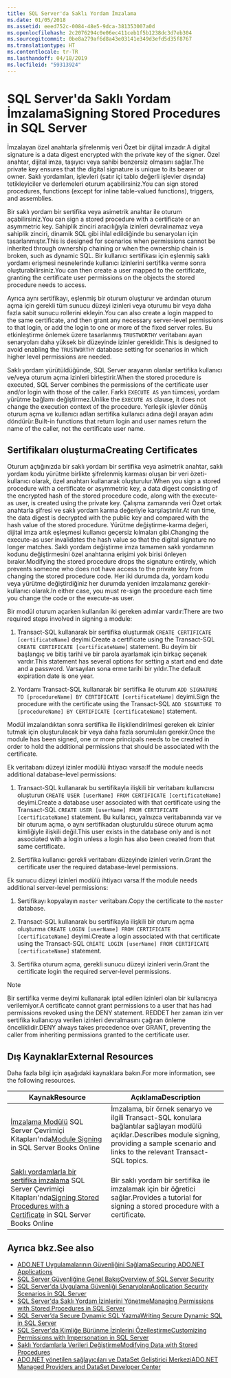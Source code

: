 ```yaml
---
title: SQL Server'da Saklı Yordam İmzalama
ms.date: 01/05/2018
ms.assetid: eeed752c-0084-48e5-9dca-381353007a0d
ms.openlocfilehash: 2c2076294c0e06ec411ceb1f5b1238dc3d7eb304
ms.sourcegitcommit: 0be8a279af6d8a43e03141e349d3efd5d35f8767
ms.translationtype: HT
ms.contentlocale: tr-TR
ms.lasthandoff: 04/18/2019
ms.locfileid: "59313924"
---
```

# <a name="signing-stored-procedures-in-sql-server"></a><span data-ttu-id="a2e26-102">SQL Server'da Saklı Yordam İmzalama</span><span class="sxs-lookup"><span data-stu-id="a2e26-102">Signing Stored Procedures in SQL Server</span></span>
 <span data-ttu-id="a2e26-103">İmzalayan özel anahtarla şifrelenmiş veri Özet bir dijital imzadır.</span><span class="sxs-lookup"><span data-stu-id="a2e26-103">A digital signature is a data digest encrypted with the private key of the signer.</span></span> <span data-ttu-id="a2e26-104">Özel anahtar, dijital imza, taşıyıcı veya sahibi benzersiz olmasını sağlar.</span><span class="sxs-lookup"><span data-stu-id="a2e26-104">The private key ensures that the digital signature is unique to its bearer or owner.</span></span> <span data-ttu-id="a2e26-105">Saklı yordamları, işlevleri (satır içi tablo değerli işlevler dışında) tetikleyiciler ve derlemeleri oturum açabilirsiniz.</span><span class="sxs-lookup"><span data-stu-id="a2e26-105">You can sign stored procedures, functions (except for inline table-valued functions), triggers, and assemblies.</span></span>  
  
 <span data-ttu-id="a2e26-106">Bir saklı yordam bir sertifika veya asimetrik anahtar ile oturum açabilirsiniz.</span><span class="sxs-lookup"><span data-stu-id="a2e26-106">You can sign a stored procedure with a certificate or an asymmetric key.</span></span> <span data-ttu-id="a2e26-107">Sahiplik zinciri aracılığıyla izinleri devralınamaz veya sahiplik zinciri, dinamik SQL gibi ihlal edildiğinde bu senaryoları için tasarlanmıştır.</span><span class="sxs-lookup"><span data-stu-id="a2e26-107">This is designed for scenarios when permissions cannot be inherited through ownership chaining or when the ownership chain is broken, such as dynamic SQL.</span></span> <span data-ttu-id="a2e26-108">Bir kullanıcı sertifikası için eşlenmiş saklı yordamı erişmesi nesnelerinde kullanıcı izinlerini sertifika verme sonra oluşturabilirsiniz.</span><span class="sxs-lookup"><span data-stu-id="a2e26-108">You can then create a user mapped to the certificate, granting the certificate user permissions on the objects the stored procedure needs to access.</span></span>  

 <span data-ttu-id="a2e26-109">Ayrıca aynı sertifikayı, eşlenmiş bir oturum oluşturur ve ardından oturum açma için gerekli tüm sunucu düzeyi izinleri veya oturumu bir veya daha fazla sabit sunucu rollerini ekleyin.</span><span class="sxs-lookup"><span data-stu-id="a2e26-109">You can also create a login mapped to the same certificate, and then grant any necessary server-level permissions to that login, or add the login to one or more of the fixed server roles.</span></span> <span data-ttu-id="a2e26-110">Bu etkinleştirme önlemek üzere tasarlanmış `TRUSTWORTHY` veritabanı ayarı senaryoları daha yüksek bir düzeyinde izinler gereklidir.</span><span class="sxs-lookup"><span data-stu-id="a2e26-110">This is designed to avoid enabling the `TRUSTWORTHY` database setting for scenarios in which higher level permissions are needed.</span></span>  
  
 <span data-ttu-id="a2e26-111">Saklı yordam yürütüldüğünde, SQL Server arayanın olanlar sertifika kullanıcı ve/veya oturum açma izinleri birleştirir.</span><span class="sxs-lookup"><span data-stu-id="a2e26-111">When the stored procedure is executed, SQL Server combines the permissions of the certificate user and/or login with those of the caller.</span></span> <span data-ttu-id="a2e26-112">Farklı `EXECUTE AS` yan tümcesi, yordam yürütme bağlamı değiştirmez.</span><span class="sxs-lookup"><span data-stu-id="a2e26-112">Unlike the `EXECUTE AS` clause, it does not change the execution context of the procedure.</span></span> <span data-ttu-id="a2e26-113">Yerleşik işlevler dönüş oturum açma ve kullanıcı adları sertifika kullanıcı adına değil arayan adını döndürür.</span><span class="sxs-lookup"><span data-stu-id="a2e26-113">Built-in functions that return login and user names return the name of the caller, not the certificate user name.</span></span>  
  
## <a name="creating-certificates"></a><span data-ttu-id="a2e26-114">Sertifikaları oluşturma</span><span class="sxs-lookup"><span data-stu-id="a2e26-114">Creating Certificates</span></span>  
 <span data-ttu-id="a2e26-115">Oturum açtığınızda bir saklı yordam bir sertifika veya asimetrik anahtar, saklı yordam kodu yürütme birlikte şifrelenmiş karması oluşan bir veri özeti-kullanıcı olarak, özel anahtarı kullanarak oluşturulur.</span><span class="sxs-lookup"><span data-stu-id="a2e26-115">When you sign a stored procedure with a certificate or asymmetric key, a data digest consisting of the encrypted hash of the stored procedure code, along with the execute-as user, is created using the private key.</span></span> <span data-ttu-id="a2e26-116">Çalışma zamanında veri Özet ortak anahtarla şifresi ve saklı yordam karma değeriyle karşılaştırılır.</span><span class="sxs-lookup"><span data-stu-id="a2e26-116">At run time, the data digest is decrypted with the public key and compared with the hash value of the stored procedure.</span></span> <span data-ttu-id="a2e26-117">Yürütme değiştirme-karma değeri, dijital imza artık eşleşmesi kullanıcı geçersiz kılmaları gibi.</span><span class="sxs-lookup"><span data-stu-id="a2e26-117">Changing the execute-as user invalidates the hash value so that the digital signature no longer matches.</span></span> <span data-ttu-id="a2e26-118">Saklı yordam değiştirme imza tamamen saklı yordamının kodunu değiştirmesini özel anahtarına erişimi yok birisi önleyen bırakır.</span><span class="sxs-lookup"><span data-stu-id="a2e26-118">Modifying the stored procedure drops the signature entirely, which prevents someone who does not have access to the private key from changing the stored procedure code.</span></span> <span data-ttu-id="a2e26-119">Her iki durumda da, yordam kodu veya yürütme değiştirdiğiniz her durumda yeniden imzalamanız gerekir-kullanıcı olarak.</span><span class="sxs-lookup"><span data-stu-id="a2e26-119">In either case, you must re-sign the procedure each time you change the code or the execute-as user.</span></span>  
  
 <span data-ttu-id="a2e26-120">Bir modül oturum açarken kullanılan iki gereken adımlar vardır:</span><span class="sxs-lookup"><span data-stu-id="a2e26-120">There are two required steps involved in signing a module:</span></span>  
  
1. <span data-ttu-id="a2e26-121">Transact-SQL kullanarak bir sertifika oluşturmak `CREATE CERTIFICATE [certificateName]` deyimi.</span><span class="sxs-lookup"><span data-stu-id="a2e26-121">Create a certificate using the Transact-SQL `CREATE CERTIFICATE [certificateName]` statement.</span></span> <span data-ttu-id="a2e26-122">Bu deyim bir başlangıç ve bitiş tarihi ve bir parola ayarlamak için birkaç seçenek vardır.</span><span class="sxs-lookup"><span data-stu-id="a2e26-122">This statement has several options for setting a start and end date and a password.</span></span> <span data-ttu-id="a2e26-123">Varsayılan sona erme tarihi bir yıldır.</span><span class="sxs-lookup"><span data-stu-id="a2e26-123">The default expiration date is one year.</span></span>  
  
1. <span data-ttu-id="a2e26-124">Yordamı Transact-SQL kullanarak bir sertifika ile oturum `ADD SIGNATURE TO [procedureName] BY CERTIFICATE [certificateName]` deyimi.</span><span class="sxs-lookup"><span data-stu-id="a2e26-124">Sign the procedure with the certificate using the Transact-SQL `ADD SIGNATURE TO [procedureName] BY CERTIFICATE [certificateName]` statement.</span></span>  

<span data-ttu-id="a2e26-125">Modül imzalandıktan sonra sertifika ile ilişkilendirilmesi gereken ek izinler tutmak için oluşturulacak bir veya daha fazla sorumluları gerekir.</span><span class="sxs-lookup"><span data-stu-id="a2e26-125">Once the module has been signed, one or more principals needs to be created in order to hold the additional permissions that should be associated with the certificate.</span></span>  

<span data-ttu-id="a2e26-126">Ek veritabanı düzeyi izinler modülü ihtiyacı varsa:</span><span class="sxs-lookup"><span data-stu-id="a2e26-126">If the module needs additional database-level permissions:</span></span>  
  
1. <span data-ttu-id="a2e26-127">Transact-SQL kullanarak bu sertifikayla ilişkili bir veritabanı kullanıcısı oluşturun `CREATE USER [userName] FROM CERTIFICATE [certificateName]` deyimi.</span><span class="sxs-lookup"><span data-stu-id="a2e26-127">Create a database user associated with that certificate using the Transact-SQL `CREATE USER [userName] FROM CERTIFICATE [certificateName]` statement.</span></span> <span data-ttu-id="a2e26-128">Bu kullanıcı, yalnızca veritabanında var ve bir oturum açma, o aynı sertifikadan oluşturuldu sürece oturum açma kimliğiyle ilişkili değil.</span><span class="sxs-lookup"><span data-stu-id="a2e26-128">This user exists in the database only and is not associated with a login unless a login has also been created from that same certificate.</span></span>  
  
1. <span data-ttu-id="a2e26-129">Sertifika kullanıcı gerekli veritabanı düzeyinde izinleri verin.</span><span class="sxs-lookup"><span data-stu-id="a2e26-129">Grant the certificate user the required database-level permissions.</span></span>  
  
<span data-ttu-id="a2e26-130">Ek sunucu düzeyi izinleri modülü ihtiyacı varsa:</span><span class="sxs-lookup"><span data-stu-id="a2e26-130">If the module needs additional server-level permissions:</span></span>  
  
1. <span data-ttu-id="a2e26-131">Sertifikayı kopyalayın `master` veritabanı.</span><span class="sxs-lookup"><span data-stu-id="a2e26-131">Copy the certificate to the `master` database.</span></span>  
 
1. <span data-ttu-id="a2e26-132">Transact-SQL kullanarak bu sertifikayla ilişkili bir oturum açma oluşturma `CREATE LOGIN [userName] FROM CERTIFICATE [certificateName]` deyimi.</span><span class="sxs-lookup"><span data-stu-id="a2e26-132">Create a login associated with that certificate using the Transact-SQL `CREATE LOGIN [userName] FROM CERTIFICATE [certificateName]` statement.</span></span>  
  
1. <span data-ttu-id="a2e26-133">Sertifika oturum açma, gerekli sunucu düzeyi izinleri verin.</span><span class="sxs-lookup"><span data-stu-id="a2e26-133">Grant the certificate login the required server-level permissions.</span></span>  
  
> [!NOTE]  
>  <span data-ttu-id="a2e26-134">Bir sertifika verme deyimi kullanarak iptal edilen izinleri olan bir kullanıcıya verilemiyor.</span><span class="sxs-lookup"><span data-stu-id="a2e26-134">A certificate cannot grant permissions to a user that has had permissions revoked using the DENY statement.</span></span> <span data-ttu-id="a2e26-135">REDDET her zaman izin ver sertifika kullanıcıya verilen izinleri devralmasını çağıran önleme önceliklidir.</span><span class="sxs-lookup"><span data-stu-id="a2e26-135">DENY always takes precedence over GRANT, preventing the caller from inheriting permissions granted to the certificate user.</span></span>  
  
## <a name="external-resources"></a><span data-ttu-id="a2e26-136">Dış Kaynaklar</span><span class="sxs-lookup"><span data-stu-id="a2e26-136">External Resources</span></span>  
 <span data-ttu-id="a2e26-137">Daha fazla bilgi için aşağıdaki kaynaklara bakın.</span><span class="sxs-lookup"><span data-stu-id="a2e26-137">For more information, see the following resources.</span></span>  
  
|<span data-ttu-id="a2e26-138">Kaynak</span><span class="sxs-lookup"><span data-stu-id="a2e26-138">Resource</span></span>|<span data-ttu-id="a2e26-139">Açıklama</span><span class="sxs-lookup"><span data-stu-id="a2e26-139">Description</span></span>|  
|--------------|-----------------|  
|<span data-ttu-id="a2e26-140">[İmzalama Modülü](https://go.microsoft.com/fwlink/?LinkId=98590) SQL Server Çevrimiçi Kitapları'nda</span><span class="sxs-lookup"><span data-stu-id="a2e26-140">[Module Signing](https://go.microsoft.com/fwlink/?LinkId=98590) in SQL Server Books Online</span></span>|<span data-ttu-id="a2e26-141">İmzalama, bir örnek senaryo ve ilgili Transact-SQL konulara bağlantılar sağlayan modülü açıklar.</span><span class="sxs-lookup"><span data-stu-id="a2e26-141">Describes module signing, providing a sample scenario and links to the relevant Transact-SQL topics.</span></span>|  
|<span data-ttu-id="a2e26-142">[Saklı yordamlarla bir sertifika imzalama](/sql/relational-databases/tutorial-signing-stored-procedures-with-a-certificate) SQL Server Çevrimiçi Kitapları'nda</span><span class="sxs-lookup"><span data-stu-id="a2e26-142">[Signing Stored Procedures with a Certificate](/sql/relational-databases/tutorial-signing-stored-procedures-with-a-certificate) in SQL Server Books Online</span></span>|<span data-ttu-id="a2e26-143">Bir saklı yordam bir sertifika ile imzalamak için bir öğretici sağlar.</span><span class="sxs-lookup"><span data-stu-id="a2e26-143">Provides a tutorial for signing a stored procedure with a certificate.</span></span>|  
  
## <a name="see-also"></a><span data-ttu-id="a2e26-144">Ayrıca bkz.</span><span class="sxs-lookup"><span data-stu-id="a2e26-144">See also</span></span>

- [<span data-ttu-id="a2e26-145">ADO.NET Uygulamalarının Güvenliğini Sağlama</span><span class="sxs-lookup"><span data-stu-id="a2e26-145">Securing ADO.NET Applications</span></span>](../../../../../docs/framework/data/adonet/securing-ado-net-applications.md)
- [<span data-ttu-id="a2e26-146">SQL Server Güvenliğine Genel Bakış</span><span class="sxs-lookup"><span data-stu-id="a2e26-146">Overview of SQL Server Security</span></span>](../../../../../docs/framework/data/adonet/sql/overview-of-sql-server-security.md)
- [<span data-ttu-id="a2e26-147">SQL Server'da Uygulama Güvenliği Senaryoları</span><span class="sxs-lookup"><span data-stu-id="a2e26-147">Application Security Scenarios in SQL Server</span></span>](../../../../../docs/framework/data/adonet/sql/application-security-scenarios-in-sql-server.md)
- [<span data-ttu-id="a2e26-148">SQL Server'da Saklı Yordam İzinlerini Yönetme</span><span class="sxs-lookup"><span data-stu-id="a2e26-148">Managing Permissions with Stored Procedures in SQL Server</span></span>](../../../../../docs/framework/data/adonet/sql/managing-permissions-with-stored-procedures-in-sql-server.md)
- [<span data-ttu-id="a2e26-149">SQL Server’da Secure Dynamic SQL Yazma</span><span class="sxs-lookup"><span data-stu-id="a2e26-149">Writing Secure Dynamic SQL in SQL Server</span></span>](../../../../../docs/framework/data/adonet/sql/writing-secure-dynamic-sql-in-sql-server.md)
- [<span data-ttu-id="a2e26-150">SQL Server'da Kimliğe Bürünme İzinlerini Özelleştirme</span><span class="sxs-lookup"><span data-stu-id="a2e26-150">Customizing Permissions with Impersonation in SQL Server</span></span>](../../../../../docs/framework/data/adonet/sql/customizing-permissions-with-impersonation-in-sql-server.md)
- [<span data-ttu-id="a2e26-151">Saklı Yordamlarla Verileri Değiştirme</span><span class="sxs-lookup"><span data-stu-id="a2e26-151">Modifying Data with Stored Procedures</span></span>](../../../../../docs/framework/data/adonet/modifying-data-with-stored-procedures.md)
- [<span data-ttu-id="a2e26-152">ADO.NET yönetilen sağlayıcıları ve DataSet Geliştirici Merkezi</span><span class="sxs-lookup"><span data-stu-id="a2e26-152">ADO.NET Managed Providers and DataSet Developer Center</span></span>](https://go.microsoft.com/fwlink/?LinkId=217917)
